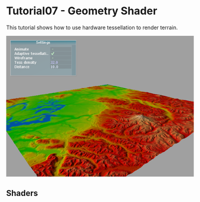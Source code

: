 # Tutorial07 - Geometry Shader

This tutorial shows how to use hardware tessellation to render terrain.

![](Screenshot.png)

## Shaders

```hlsl
```
